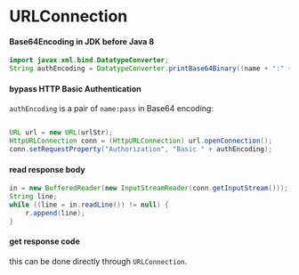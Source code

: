 URLConnection
======

#### Base64Encoding in JDK before Java 8

```java
import javax.xml.bind.DatatypeConverter;
String authEncoding = DatatypeConverter.printBase64Binary((name + ":" + pass).getBytes());
```

#### bypass HTTP Basic Authentication
`authEncoding` is a pair of  `name:pass` in Base64 encoding:

```java

URL url = new URL(urlStr);
HttpURLConnection conn = (HttpURLConnection) url.openConnection();
conn.setRequestProperty("Authorization", "Basic " + authEncoding);
```

#### read response body
```java
in = new BufferedReader(new InputStreamReader(conn.getInputStream()));
String line;
while ((line = in.readLine()) != null) {
	r.append(line);
}
```

#### get response code

this can be done directly through `URLConnection`.
